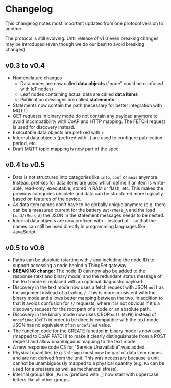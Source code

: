 # Changelog

This changelog notes most important updates from one protocol version to another.

The protocol is still evolving. Until release of v1.0 even breaking changes may be introduced (even though we do our best to avoid breaking changes).

## v0.3 to v0.4

- Nomenclature changes
  - Data nodes are now called **data objects** ("node" could be confused with IoT nodes)
  - Leaf nodes containing actual data are called **data items**
  - Publication messages are called **statements**
- Statements now contain the path (necessary for better integration with MQTT)
- GET requests in binary mode do not contain any payload anymore to avoid incompatibility with CoAP and HTTP mapping. The FETCH request is used for discovery instead.
- Executable data objects are prefixed with `x-`
- Internal data objects (prefixed with `.`) are used to configure publication period, etc.
- Draft MQTT topic mapping is now part of the spec

## v0.4 to v0.5

- Data is not structured into categories like `info`, `conf` or `meas` anymore. Instead, prefixes for data items are used which define if an item is write-able, read-only, executable, stored in RAM or flash, etc. This makes the previous categories obsolete and data can be structured more logically based on features of the device.
- As data item names don't have to be globally unique anymore (e.g. there can be a measured current for the battery `Bat/rMeas_A` and the load `Load/rMeas_A`) the JSON in the statement messages needs to be nested.
- Internal data objects are now prefixed with `_` instead of `.` so that the names can still be used directly in programming languages like JavaScript.

## v0.5 to v0.6

- Paths can be absolute (starting with `/` and including the node ID) to support accessing a node behind a ThingSet gateway.
- **BREAKING change:** The node ID can now also be added to the response (text and binary mode) and the redundant status message of the text mode is replaced with an optional diagnostic payload.
- Discovery in the text mode now uses a fetch request with JSON `null` as the argument instead of a trailing `/`. This is more consistent with the binary mode and allows better mapping between the two. In addition to that it avoids confusion for `?/` requests, where it is not obvious if it's a discovery request for the root path of a node or an absolute path.
- Discovery in the binary mode now uses CBOR `null` (`0xF6`) instead of `undefined` (`0xF7`) in order to be directly compatible with the text mode. JSON has no equivalent of an `undefined` value.
- The function code for the CREATE function in binary mode is now `0x06` (mapped to CoAP PATCH) to make it clearly distinguishable from a POST request and allow unambiguous mapping to the text mode.
- A new response code C3 for "Service Unavailable" was added.
- Physical quantities (e.g. `Voltage`) must now be part of data item names and are not derived from the unit. This was necessary because a unit cannot be unambiguously mapped to a physical quantity (e.g. `Pa` can be used for a pressure as well as mechanical stress).
- Internal groups like `_Paths` (prefixed with `_`) now start with uppercase letters like all other groups.
